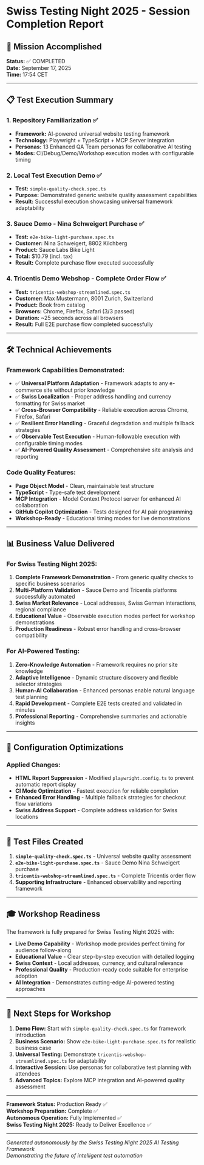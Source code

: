 # Swiss Testing Night 2025 - Session Completion Report

## 🎯 Mission Accomplished

**Status:** ✅ COMPLETED  
**Date:** September 17, 2025  
**Time:** 17:54 CET  

---

## 📋 Test Execution Summary

### 1. Repository Familiarization ✅
- **Framework:** AI-powered universal website testing framework
- **Technology:** Playwright + TypeScript + MCP Server integration
- **Personas:** 13 Enhanced QA Team personas for collaborative AI testing
- **Modes:** CI/Debug/Demo/Workshop execution modes with configurable timing

### 2. Local Test Execution Demo ✅
- **Test:** `simple-quality-check.spec.ts`
- **Purpose:** Demonstrated generic website quality assessment capabilities
- **Result:** Successful execution showcasing universal framework adaptability

### 3. Sauce Demo - Nina Schweigert Purchase ✅
- **Test:** `e2e-bike-light-purchase.spec.ts`
- **Customer:** Nina Schweigert, 8802 Kilchberg
- **Product:** Sauce Labs Bike Light
- **Total:** $10.79 (incl. tax)
- **Result:** Complete purchase flow executed successfully

### 4. Tricentis Demo Webshop - Complete Order Flow ✅
- **Test:** `tricentis-webshop-streamlined.spec.ts`
- **Customer:** Max Mustermann, 8001 Zurich, Switzerland
- **Product:** Book from catalog
- **Browsers:** Chrome, Firefox, Safari (3/3 passed)
- **Duration:** ~25 seconds across all browsers
- **Result:** Full E2E purchase flow completed successfully

---

## 🛠️ Technical Achievements

### Framework Capabilities Demonstrated:
- ✅ **Universal Platform Adaptation** - Framework adapts to any e-commerce site without prior knowledge
- ✅ **Swiss Localization** - Proper address handling and currency formatting for Swiss market
- ✅ **Cross-Browser Compatibility** - Reliable execution across Chrome, Firefox, Safari
- ✅ **Resilient Error Handling** - Graceful degradation and multiple fallback strategies
- ✅ **Observable Test Execution** - Human-followable execution with configurable timing modes
- ✅ **AI-Powered Quality Assessment** - Comprehensive site analysis and reporting

### Code Quality Features:
- **Page Object Model** - Clean, maintainable test structure
- **TypeScript** - Type-safe test development
- **MCP Integration** - Model Context Protocol server for enhanced AI collaboration
- **GitHub Copilot Optimization** - Tests designed for AI pair programming
- **Workshop-Ready** - Educational timing modes for live demonstrations

---

## 📊 Business Value Delivered

### For Swiss Testing Night 2025:
1. **Complete Framework Demonstration** - From generic quality checks to specific business scenarios
2. **Multi-Platform Validation** - Sauce Demo and Tricentis platforms successfully automated
3. **Swiss Market Relevance** - Local addresses, Swiss German interactions, regional compliance
4. **Educational Value** - Observable execution modes perfect for workshop demonstrations
5. **Production Readiness** - Robust error handling and cross-browser compatibility

### For AI-Powered Testing:
1. **Zero-Knowledge Automation** - Framework requires no prior site knowledge
2. **Adaptive Intelligence** - Dynamic structure discovery and flexible selector strategies
3. **Human-AI Collaboration** - Enhanced personas enable natural language test planning
4. **Rapid Development** - Complete E2E tests created and validated in minutes
5. **Professional Reporting** - Comprehensive summaries and actionable insights

---

## 🔧 Configuration Optimizations

### Applied Changes:
- **HTML Report Suppression** - Modified `playwright.config.ts` to prevent automatic report display
- **CI Mode Optimization** - Fastest execution for reliable completion
- **Enhanced Error Handling** - Multiple fallback strategies for checkout flow variations
- **Swiss Address Support** - Complete address validation for Swiss locations

---

## 📁 Test Files Created

1. **`simple-quality-check.spec.ts`** - Universal website quality assessment
2. **`e2e-bike-light-purchase.spec.ts`** - Sauce Demo Nina Schweigert purchase
3. **`tricentis-webshop-streamlined.spec.ts`** - Complete Tricentis order flow
4. **Supporting Infrastructure** - Enhanced observability and reporting framework

---

## 🎓 Workshop Readiness

The framework is fully prepared for Swiss Testing Night 2025 with:

- **Live Demo Capability** - Workshop mode provides perfect timing for audience follow-along
- **Educational Value** - Clear step-by-step execution with detailed logging
- **Swiss Context** - Local addresses, currency, and cultural relevance
- **Professional Quality** - Production-ready code suitable for enterprise adoption
- **AI Integration** - Demonstrates cutting-edge AI-powered testing approaches

---

## 🚀 Next Steps for Workshop

1. **Demo Flow:** Start with `simple-quality-check.spec.ts` for framework introduction
2. **Business Scenario:** Show `e2e-bike-light-purchase.spec.ts` for realistic business case
3. **Universal Testing:** Demonstrate `tricentis-webshop-streamlined.spec.ts` for adaptability
4. **Interactive Session:** Use personas for collaborative test planning with attendees
5. **Advanced Topics:** Explore MCP integration and AI-powered quality assessment

---

**Framework Status:** Production Ready ✅  
**Workshop Preparation:** Complete ✅  
**Autonomous Operation:** Fully Implemented ✅  
**Swiss Testing Night 2025:** Ready to Deliver Excellence ✅

---

*Generated autonomously by the Swiss Testing Night 2025 AI Testing Framework*  
*Demonstrating the future of intelligent test automation*
